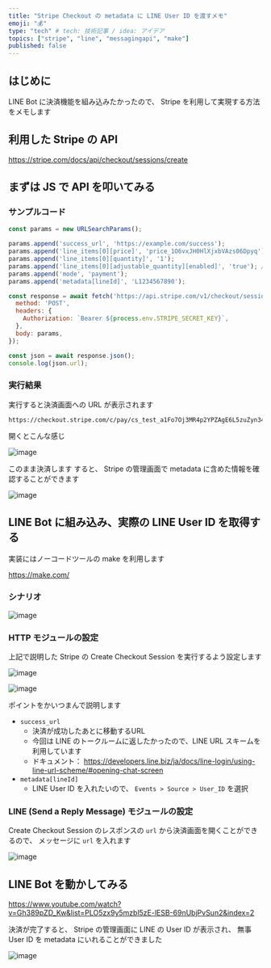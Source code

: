 ```yaml
---
title: "Stripe Checkout の metadata に LINE User ID を渡すメモ"
emoji: "💰"
type: "tech" # tech: 技術記事 / idea: アイデア
topics: ["stripe", "line", "messagingapi", "make"]
published: false
---
```



## はじめに

LINE Bot に決済機能を組み込みたかったので、 Stripe を利用して実現する方法をメモします


## 利用した Stripe の API

https://stripe.com/docs/api/checkout/sessions/create


## まずは JS で API を叩いてみる

### サンプルコード

```js
const params = new URLSearchParams();

params.append('success_url', 'https://example.com/success');
params.append('line_items[0][price]', 'price_1O6vxJH0HlXjxbVAzs06Dpyq');
params.append('line_items[0][quantity]', '1');
params.append('line_items[0][adjustable_quantity][enabled]', 'true'); // Checkout で数量を変更可能にする
params.append('mode', 'payment');
params.append('metadata[lineId]', 'L1234567890');

const response = await fetch('https://api.stripe.com/v1/checkout/sessions', {
  method: 'POST',
  headers: {
    Authorization: `Bearer ${process.env.STRIPE_SECRET_KEY}`,
  },
  body: params,
});

const json = await response.json();
console.log(json.url);
```

### 実行結果

実行すると決済画面への URL が表示されます

```
https://checkout.stripe.com/c/pay/cs_test_a1Fo7Oj3MR4p2YPZAgE6L5zuZyn346F20XJSShidrZWL94ymNz2abH7Wm0#fidkdWxOYHwnPyd1blpxYHZxWnMwd01dfEZWc3ZGVD1ufXxdSHE0a1I8QDU1U3I9alI0dEsnKSdjd2poVmB3c2B3Jz9xd3BgKSdpZHxqcHFRfHVgJz8ndmxrYmlgWmxxYGgnKSdga2RnaWBVaWRmYG1qaWFgd3YnP3F3cGB4JSUl
```

開くとこんな感じ

![image](https://i.imgur.com/T9U8Y4L.png)

このまま決済します
すると、 Stripe の管理画面で metadata に含めた情報を確認することができます

![image](https://i.imgur.com/c3GC3nr.png)


## LINE Bot に組み込み、実際の LINE User ID を取得する

実装にはノーコードツールの make を利用します

https://make.com/

### シナリオ

![image](https://i.imgur.com/r4IVSfX.png)

### HTTP モジュールの設定

上記で説明した Stripe の Create Checkout Session を実行するよう設定します

![image](https://i.imgur.com/waEttVM.png)

![image](https://i.imgur.com/JPygfFY.png)

ポイントをかいつまんで説明します

- `success_url`
  - 決済が成功したあとに移動するURL
  - 今回は LINE のトークルームに返したかったので、LINE URL スキームを利用しています
  - ドキュメント： https://developers.line.biz/ja/docs/line-login/using-line-url-scheme/#opening-chat-screen
- `metadata[lineId]`
  - LINE User ID を入れたいので、 `Events > Source > User_ID` を選択

### LINE (Send a Reply Message) モジュールの設定

Create Checkout Session のレスポンスの `url` から決済画面を開くことができるので、
メッセージに `url` を入れます

![image](https://i.imgur.com/UloBmVJ.png)


## LINE Bot を動かしてみる

https://www.youtube.com/watch?v=Gh389pZD_Kw&list=PLO5zx9y5mzbl5zE-lESB-69nUbjPvSun2&index=2

決済が完了すると、 Stripe の管理画面に LINE の User ID が表示され、
無事 User ID を metadata にいれることができました

![image](https://i.imgur.com/b2onm0i.png)

